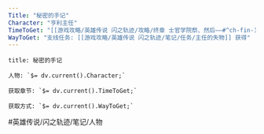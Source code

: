```yaml
---
Title: "秘密的手记"
Character: "亨利主任"
TimeToGet: "[[游戏攻略/英雄传说 闪之轨迹/攻略/终章 士官学院祭、然后——#^ch-fin-10-21-quest-01|终章10/21]]"
WayToGet: "支线任务: [[游戏攻略/英雄传说 闪之轨迹/笔记/任务/主任的失物]] 获得"
---
```

```ad-note
title: 秘密的手记

人物: `$= dv.current().Character;`

获取章节: `$= dv.current().TimeToGet;`

获取方式: `$= dv.current().WayToGet;`

```

#英雄传说/闪之轨迹/笔记/人物